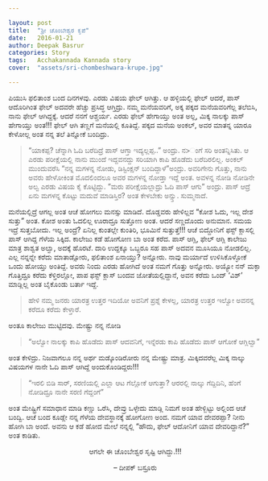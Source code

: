 ```yaml
---

layout: post
title:  "ಶ್ರೀ ಚೊಂಬೇಶ್ವರ ಕೃಪೆ"
date:   2016-01-21
author: Deepak Basrur
categories: Story
tags:	Acchakannada Kannada story
cover:  "assets/sri-chombeshwara-krupe.jpg"

---
```


ಪಿಯುಸಿ ಫಲಿತಾಂಶ ಬಂದ ದಿನಗಳವು. ಎರಡು ವಿಷಯ ಫೇಲ್ ಆಗಿತ್ತು. ಆ ಹಳ್ಳಿಯಲ್ಲಿ ಫೇಲ್ ಆದರೆ, ಪಾಸ್ ಆದೊರಿಗಿಂತ ಫೇಲ್ ಅದವರೇ ಹೆಚ್ಚು ಪ್ರಸಿದ್ಧ ಆಗ್ತಿದ್ರು. ನಮ್ಮ ಮನೆಯವರಿಗೆ, ಅಕ್ಕ ಪಕ್ಕದ ಮನೆಯವರಿಗೆಲ್ಲ ತಲೆಬಿಸಿ, ನಾನು ಫೇಲ್ ಆಗಿದ್ದಕ್ಕೆ. ಆದರೆ ನನಗೆ ಆಶ್ಚರ್ಯ. ಎರಡು ಫೇಲ್ ಹೇಗಾಯ್ತು ಅಂತ ಅಲ್ಲ, ಮಿಕ್ಕ ನಾಲಕ್ಕು ಪಾಸ್ ಹೇಗಾಯ್ತು ಅಂತ!!! ಫೇಲ್ ಆಗಿ ತಣ್ಣಗೆ ಮನೆಯಲ್ಲಿ ಕೂತಿದ್ದೆ. ಪಕ್ಕದ ಮನೆಯ ಅಂಕಲ್, ಅವರ ಮಾತನ್ನ ಯಾರೂ ಕೇಳೋಲ್ಲ ಅಂತ ನನ್ನ ತಲೆ ತಿನ್ನೋಕೆ ಬಂದಿದ್ರು.
<!--more-->

>“ಯಾಕಪ್ಪ? ಚೆನ್ನಾಗಿ ಓದಿ ಬರೆದಿದ್ರೆ ಪಾಸ್ ಆಗ್ತಾ ಇದ್ಯಲ್ಲಪ್ಪ..” ಅಂದ್ರು.
ನ>ಂಗೆ ಸರಿ ಅಂತನ್ನಿಸಿತು. ಆ ಎರಡು ಪರೀಕ್ಷೆಯಲ್ಲಿ ನಾನು ಮುಂದೆ ಇದ್ದವನದ್ದು ಸರಿಯಾಗಿ ಕಾಪಿ ಹೊಡೆದು ಬರೆದಿರಲಿಲ್ಲ. ಅಂಕಲ್ ಮುಂದುವರೆಸಿ
>“ನನ್ನ ಮಗಳನ್ನ ನೋಡು, ಡಿಸ್ಟಿಂಕ್ಷನ್ ಬಂದಿದ್ದಾಳೆ”ಅಂದ್ರು.
>ಅವರಿಗೇನು ಗೊತ್ತು, ನಾನು ಅವರು ಹೇಳೋಕಿಂತ ಮೊದಲಿಂದಲೂ ಅವರ ಮಗಳನ್ನ ನೋಡ್ತಾ ಇದ್ದೆ ಅಂತ. ಅವಳನ್ನ ನೋಡಿ ನೋಡಿನೇ ಅಲ್ವ ಎರಡು ವಿಷಯ ಕೈ ಕೊಟ್ಟಿದ್ದು.
>”ಮರು ಪರೀಕ್ಷೆಯಲ್ಲಾದ್ರು ಓದಿ ಪಾಸ್ ಆಗು” ಅಂದ್ರು. ಪಾಸ್ ಆದ್ರೆ ಏನು ಮಗಳನ್ನ ಕೊಟ್ಟು ಮದುವೆ ಮಾಡಿಸ್ತಿರ? ಅಂತ ಕೇಳಬೇಕು ಅನ್ಸ್ತು. ಸುಮ್ಮನಾದೆ.

ಮನೆಯಲ್ಲಿದ್ರೆ ಆಗಲ್ಲ ಅಂತ ಆಚೆ ಹೋಗಲು ಮನಸ್ಸು ಮಾಡಿದೆ. ದೊಡ್ಡವರು ಹೇಳಿಲ್ಲವ “ಕೋಶ ಓದು, ಇಲ್ಲ ದೇಶ ಸುತ್ತು” ಅಂತ. ಕೋಶ ಅಂತು ಓದಲಿಲ್ಲ ಊರಾದ್ರೂ ಸುತ್ತೋಣ ಅಂತ. ಆದರೆ ಸಣ್ಣದೊಂದು ಅನುಮಾನ. ಸಮಯ ಇದ್ರೆ ಸುತ್ತಬೋದು. ಇಲ್ಲ ಅಂದ್ರೆ? ಏನಿಲ್ಲ ಕುಂತಲ್ಲೇ ಕುಂತಿರಿ, ಭೂಮಿನೆ ಸುತ್ತುತ್ತೆ!!! ಆಚೆ ಬಿದ್ದೋನಿಗೆ ಫಸ್ಟ್ ಕ್ಲಾಸಲ್ಲಿ ಪಾಸ್ ಆಗಿದ್ದ ಗೆಳೆಯ ಸಿಕ್ಕಿದ. ಕಾಲೇಜು ಕಡೆ ಹೋಗೋಣ ಬಾ ಅಂತ ಕರೆದ. ಪಾಸ್ ಆಗ್ಲಿ, ಫೇಲ್ ಆಗ್ಲಿ ಕಾಲೇಜು ಮಾತ್ರ ಶಾಶ್ವತ ಅಲ್ವಾ, ಅದಕ್ಕೆ ಹೊರಟೆ. ದಾರಿ ಉದ್ದಕ್ಕೂ ಒಬ್ಬರೂ ಸಹ ಪಾಸ್ ಅದವನ ಮೂಸಿಯೂ ನೋಡಲಿಲ್ಲ. ಎಲ್ಲ ನನ್ನನ್ನೇ ಕರೆದು ಮಾತಾಡ್ಸೋರು, ಫಲಿತಾಂಶ ಏನಾಯ್ತು? ಅನ್ನೋರು. ನಾವು ಮರ್ಯಾದೆ ಉಳಿಸಿಕೊಳ್ಳೋಕೆ ಒಂದು ಹೋಯ್ತು ಅಂತಿದ್ದೆ. ಅವರು ನಿಂದು ಎರಡು ಹೋಗಿದೆ ಅಂತ ನಮಗೆ ಗೊತ್ತು ಅನ್ನೋರು. ಅಯ್ಯೋ ನನ್ ಮಕ್ಳಾ ಗೊತ್ತಿದ್ರೂ ಕರೆದು ಕೆಳ್ತಿರಲ್ಲೋ, ಪಾಪ ಫಸ್ಟ್ ಕ್ಲಾಸ್ ಬಂದವ ಜೋತೆಯಲ್ಲಿದ್ದಾನೆ, ಅವನ ಕರೆದು ಒಂದ್ ‘ವಿಶ್’ ಮಾಡ್ಲಿಲ್ಲ ಅಂತ ಬೈಕೊಂಡು ಬರ್ತಾ ಇದ್ದೆ.

>ಹೇಳಿ ನಮ್ಮ ಜನರು ಯಾರತ್ರ ಉತ್ತರ ಇದಿಯೋ ಅವನಿಗೆ ಪ್ರಶ್ನೆ ಕೇಳಲ್ಲ, ಯಾರತ್ರ ಉತ್ತರ ಇಲ್ವೋ ಅವನನ್ನ ಕರೆದೂ ಕರೆದು ಕೇಳ್ತಾರೆ.

ಅಂತೂ ಕಾಲೇಜು ಮುಟ್ಟಿದವು. ಮೇಷ್ಟ್ರು ನನ್ನ ನೋಡಿ

>“ಅಲ್ವೋ ನಾಲಕ್ಕು ಕಾಪಿ ಹೊಡೆದು ಪಾಸ್ ಆದವನಿಗೆ, ಇನ್ನೆರಡು ಕಾಪಿ ಹೊಡೆದು ಪಾಸ್ ಆಗೋಕೆ ಆಗ್ಲಿಲ್ವಾ”

ಅಂತ ಕೇಳಿದ್ರು. ನಿಜವಾಗಲೂ ನನ್ನ ಅರ್ಥ ಮಡ್ಕೊಂಡಿರೋರು ನನ್ನ ಮೇಷ್ಟ್ರು ಮಾತ್ರ. ಮಿಕ್ಕಿದವರೆಲ್ಲ ಮಿಕ್ಕ ನಾಲ್ಕು ವಿಷಯಗಳ ನಾನೇ ಓದಿ ಪಾಸ್ ಆಗಿದ್ದೆ ಅಂದುಕೊಂಡಿದ್ದರು!!!

>“ಇರಲಿ ಬಿಡಿ ಸಾರ್, ಸರಣಿಯಲ್ಲಿ ಎಲ್ಲಾ ಆಟ ಗೆಲ್ಲೋಕೆ ಆಗುತ್ತಾ? ಆರರಲ್ಲಿ ನಾಲ್ಕು ಗೆದ್ದಿದಿನಿ, ಹೆಂಗೆ ನೋಡಿದ್ರೂ ನಾನೇ ಸರಣಿ ಗೆದ್ದಂಗೆ”

ಅಂತ ಮೇಷ್ಟ್ರಿಗೆ ಸಮಾಧಾನ ಮಾಡಿ ಕಣ್ಣು ಒರೆಸಿ, ದೇವ್ರು ಒಳ್ಳೇದು ಮಾಡ್ಲಿ ನಿಮಗೆ ಅಂತ ಹೇಳ್ಬಿಟ್ಟು ಅಲ್ಲಿಂದ ಆಚೆ ಬಂದ್ವಿ. ಆಚೆ ಬಂದ ಕೂಡ್ಲೇ ನನ್ನ ಗೆಳೆಯ ದೇವಸ್ಥಾನಕ್ಕೆ ಹೋಗೋಣ ಅಂದ. ನಮಗೆ ಯಾವ ದೇವರಪ್ಪಾ? ನೀನು ಹೋಗಿ ಬಾ ಅಂದೆ. ಅವನು ಆ ಕಡೆ ಹೋದ ಮೇಲೆ ನನ್ನಲ್ಲಿ “ಹೌದು, ಫೇಲ್ ಆದೋನಿಗೆ ಯಾವ ದೇವರಿದ್ದಾನೆ?” ಅಂತ ಕಾಡಿತು.

<p align="center">ಆಗಲೇ ಈ ಚೊಂಬೇಶ್ವರ ಸೃಷ್ಟಿ ಆಗಿದ್ದು.!!!</p>

<p align="center">– ದೀಪಕ್ ಬಸ್ರೂರು</p>
